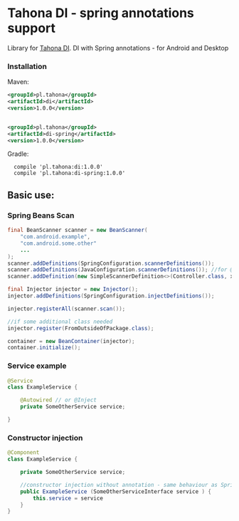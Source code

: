 # Tahona DI - spring annotations support

Library for [Tahona DI](https://github.com/tahonaPL/di-spring).
DI with Spring annotations -  for Android and Desktop

### Installation ###

Maven:
```xml
<groupId>pl.tahona</groupId>
<artifactId>di</artifactId>
<version>1.0.0</version>


<groupId>pl.tahona</groupId>
<artifactId>di-spring</artifactId>
<version>1.0.0</version>
```

Gradle:
```
  compile 'pl.tahona:di:1.0.0'
  compile 'pl.tahona:di-spring:1.0.0'
```

## Basic use: ###
### Spring Beans Scan ####

```java 
final BeanScanner scanner = new BeanScanner(
    "com.android.example",
    "com.android.some.other"
    ...
);
scanner.addDefinitions(SpringConfiguration.scannerDefinitions());
scanner.addDefinitions(JavaConfiguration.scannerDefinitions()); //for @Inject annotation
scanner.addDefinition(new SimpleScannerDefinition<>(Controller.class, x -> null));  // Custome @Controller annotation

final Injector injector = new Injector();
injector.addDefinitions(SpringConfiguration.injectDefinitions());

injector.registerAll(scanner.scan());

//if some additional class needed
injector.register(FromOutsideOfPackage.class);

container = new BeanContainer(injector);
container.initialize();

```

### Service example ###

```java
@Service
class ExampleService {

	@Autowired // or @Inject
 	private SomeOtherService service;

}
```

### Constructor injection ###

```java
@Component
class ExampleService {

	private SomeOtherService service;

	//constructor injection without annotation - same behaviour as Spring 5  
	public ExampleService (SomeOtherServiceInterface service ) {
		this.service = service
	}
}
```